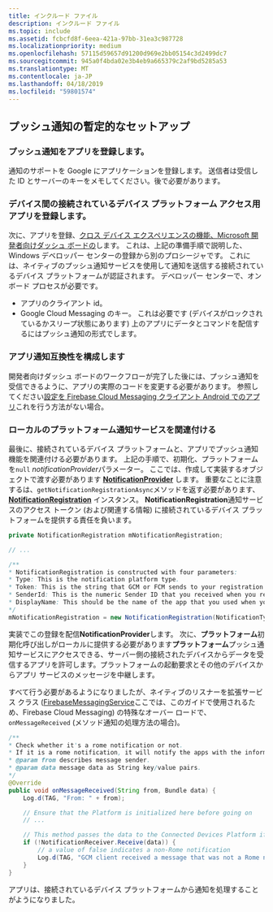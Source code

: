 ```yaml
---
title: インクルード ファイル
description: インクルード ファイル
ms.topic: include
ms.assetid: fcbcfd8f-6eea-421a-97bb-31ea3c987728
ms.localizationpriority: medium
ms.openlocfilehash: 57115d59657d91200d969e2bb05154c3d2499dc7
ms.sourcegitcommit: 945a0f4bda02e3b4eb9a665379c2af9bd5285a53
ms.translationtype: MT
ms.contentlocale: ja-JP
ms.lasthandoff: 04/18/2019
ms.locfileid: "59801574"
---
```

## <a name="preliminary-setup-for-push-notifications"></a>プッシュ通知の暫定的なセットアップ

### <a name="register-your-app-for-push-notifications"></a>プッシュ通知をアプリを登録します。

通知のサポートを Google にアプリケーションを登録します。 送信者は受信した ID とサーバーのキーをメモしてください。後で必要があります。 

### <a name="register-your-app-for-cross-device-connected-devices-platform-access"></a>デバイス間の接続されているデバイス プラットフォーム アクセス用アプリを登録します。

次に、アプリを登録、[クロス デバイス エクスペリエンスの機能、Microsoft 開発者向けダッシュ ボードの](https://developer.microsoft.com/dashboard/crossplatform/web)します。 これは、上記の準備手順で説明した、Windows デベロッパー センターの登録から別のプロシージャです。 これには、ネイティブのプッシュ通知サービスを使用して通知を送信する接続されているデバイス プラットフォームが認証されます。 デベロッパー センターで、オンボード プロセスが必要です。
* アプリのクライアント id。
* Google Cloud Messaging のキー。 これは必要です (デバイスがロックされているかスリープ状態にあります) 上のアプリにデータとコマンドを配信するにはプッシュ通知の形式でします。 

### <a name="configure-your-app-to-be-notification-compatible"></a>アプリ通知互換性を構成します

開発者向けダッシュ ボードのワークフローが完了した後には、プッシュ通知を受信できるように、アプリの実際のコードを変更する必要があります。 参照してください[設定を Firebase Cloud Messaging クライアント Android でのアプリ](https://firebase.google.com/docs/cloud-messaging/android/client)これを行う方法がない場合。

### <a name="associate-the-notification-service-with-the-local-platform"></a>ローカルのプラットフォーム通知サービスを関連付ける

最後に、接続されているデバイス プラットフォームと、アプリでプッシュ通知機能を関連付ける必要があります。 上記の手順で、初期化、プラットフォームを`null` *notificationProvider*パラメーター。 ここでは、作成して実装するオブジェクトで渡す必要があります **[NotificationProvider](https://docs.microsoft.com/java/api/com.microsoft.connecteddevices.core._notification_provider)** します。 重要なことに注意するは、`getNotificationRegistrationAsync`メソッドを返す必要があります、 **[NotificationRegistration](https://docs.microsoft.com/java/api/com.microsoft.connecteddevices.core._notification_registration)** インスタンス。 **NotificationRegistration**通知サービスのアクセス トークン (および関連する情報) に接続されているデバイス プラットフォームを提供する責任を負います。


```Java
private NotificationRegistration mNotificationRegistration;

// ...

/**
* NotificationRegistration is constructed with four parameters:
* Type: This is the notification platform type.
* Token: This is the string that GCM or FCM sends to your registration intent service.
* SenderId: This is the numeric Sender ID that you received when you registered your app for push notifications.
* DisplayName: This should be the name of the app that you used when you registered it on the Microsoft dev portal. 
*/
mNotificationRegistration = new NotificationRegistration(NotificationType.FCM, token, FCM_SENDER_ID, "MyAppName");
```

実装でこの登録を配信**NotificationProvider**します。 次に、**プラットフォーム**初期化呼び出しがローカルに提供する必要があります**プラットフォーム**プッシュ通知サービスにアクセスできる、サーバー側の接続されたデバイスからデータを受信するアプリを許可します。プラットフォームの起動要求とその他のデバイスからアプリ サービスのメッセージを中継します。 

すべて行う必要があるようになりましたが、ネイティブのリスナーを拡張サービス クラス ([FirebaseMessagingService](https://firebase.google.com/docs/reference/android/com/google/firebase/messaging/FirebaseMessagingService)ここでは、このガイドで使用されるため、Firebase Cloud Messaging) の特殊なオーバー ロードで、 `onMessageReceived` (メソッド通知の処理方法の場合)。

```Java
/**
* Check whether it's a rome notification or not.
* If it is a rome notification, it will notify the apps with the information in the notification.
* @param from describes message sender.
* @param data message data as String key/value pairs.
*/
@Override
public void onMessageReceived(String from, Bundle data) {
    Log.d(TAG, "From: " + from);

    // Ensure that the Platform is initialized here before going on
    // ...

    // This method passes the data to the Connected Devices Platform if is compatible.
    if (!NotificationReceiver.Receive(data)) {
        // a value of false indicates a non-Rome notification
        Log.d(TAG, "GCM client received a message that was not a Rome notification");
    }
}
```

アプリは、接続されているデバイス プラットフォームから通知を処理することがようになりました。
